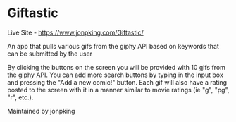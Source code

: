 # Giftastic

Live Site - https://www.jonpking.com/Giftastic/

An app that pulls various gifs from the giphy API based on keywords that can be submitted by the user


By clicking the buttons on the screen you will be provided with 10 gifs from the giphy API.
You can add more search buttons by typing in the input box and pressing the "Add a new comic!" button.
Each gif will also have a rating posted to the screen with it in a manner similar to movie ratings (ie "g", "pg", "r", etc.).

Maintained by jonpking

